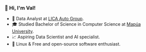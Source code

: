 ### 👋 Hi, I'm Val!

- 🏫 Data Analyst at [LICA Auto Group](https://licaauto.com/).
- 🎓 Studied Bachelor of Science in Computer Science at [Mapúa University](https://en.wikipedia.org/wiki/Map%C3%BAa_University).
- 📈 Aspiring Data Scientist and AI specialist.
- 🐧 Linux & Free and open-source software enthusiast.
